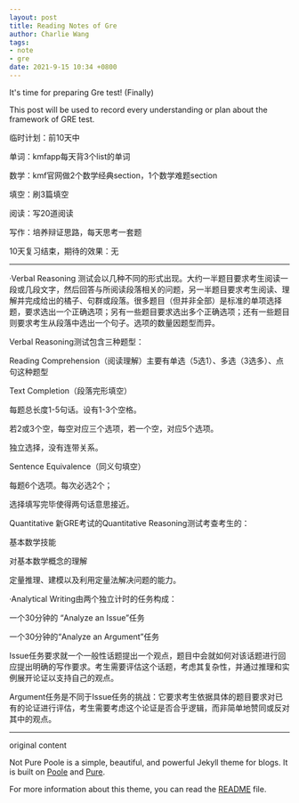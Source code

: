 ```yaml
---
layout: post
title: Reading Notes of Gre 
author: Charlie Wang
tags:
- note
- gre
date: 2021-9-15 10:34 +0800
---
```

It's time for preparing Gre test! (Finally)

This post will be used to record every understanding or plan about the framework of GRE test.

临时计划：前10天中

单词：kmfapp每天背3个list的单词

数学：kmf官网做2个数学经典section，1个数学难题section

填空：刷3篇填空

阅读：写20道阅读

写作：培养辩证思路，每天思考一套题



10天复习结束，期待的效果：无

----------

·Verbal Reasoning
测试会以几种不同的形式出现。大约一半题目要求考生阅读一段或几段文字，然后回答与所阅读段落相关的问题，另一半题目要求考生阅读、理解并完成给出的橘子、句群或段落。很多题目（但并非全部）是标准的单项选择题，要求选出一个正确选项；另有一些题目要求选出多个正确选项；还有一些题目则要求考生从段落中选出一个句子。选项的数量因题型而异。

Verbal Reasoning测试包含三种题型：

Reading Comprehension（阅读理解）主要有单选（5选1）、多选（3选多）、点句这种题型

Text Completion（段落完形填空）

每题总长度1-5句话。设有1-3个空格。

若2或3个空，每空对应三个选项，若一个空，对应5个选项。

独立选择，没有连带关系。

Sentence Equivalence（同义句填空）

每题6个选项。每次必选2个；

选择填写完毕使得两句话意思接近。


Quantitative
新GRE考试的Quantitative Reasoning测试考查考生的：

基本数学技能

对基本数学概念的理解

定量推理、建模以及利用定量法解决问题的能力。

·Analytical Writing由两个独立计时的任务构成：

一个30分钟的 “Analyze an Issue”任务

一个30分钟的“Analyze an Argument”任务

Issue任务要求就一个一般性话题提出一个观点，题目中会就如何对该话题进行回应提出明确的写作要求。考生需要评估这个话题，考虑其复杂性，并通过推理和实例展开论证以支持自己的观点。

Argument任务是不同于Issue任务的挑战：它要求考生依据具体的题目要求对已有的论证进行评估，考生需要考虑这个论证是否合乎逻辑，而非简单地赞同或反对其中的观点。

-------------------------------
original content

Not Pure Poole is a simple, beautiful, and powerful Jekyll theme for blogs. It is built on [Poole](https://github.com/poole/poole) and [Pure](https://purecss.io/).

For more information about this theme, you can read the [README](https://github.com/vszhub/not-pure-poole/blob/master/README.md) file.
